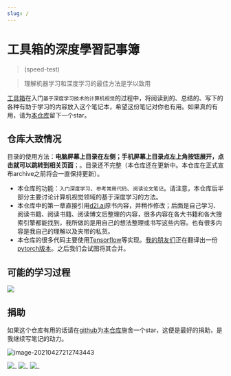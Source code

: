 ```yaml
---
slug: /
---
```


# 工具箱的深度學習記事簿

> (speed-test)

> 理解机器学习和深度学习的最佳方法是学以致用

[工具箱](https://github.com/visualDust)在入门`基于深度学习技术的计算机视觉`的过程中，将阅读到的、总结的、写下的各种有助于学习的内容放入这个笔记本，希望这份笔记对你也有用。如果真的有用，请为[本仓库](https://github.com/visualDust/ml.akasaki.space)留下一个star。

## 仓库大致情况

目录的使用方法：**电脑屏幕上目录在左侧；手机屏幕上目录点左上角按钮展开，点击就可以跳转到相关页面**；。目录还不完整（本仓库还在更新中。本仓库在正式宣布archive之前将会一直保持更新）。

- 本仓库的功能：`入门深度学习`、`参考常用代码`、`阅读论文笔记`。请注意，本仓库后半部分主要讨论计算机视觉领域的基于深度学习的方法。
- 本仓库中的第一章直接引用[d2l.ai](http://d2l.ai)原书内容，并稍作修改；后面是自己学习、阅读书籍、阅读书籍、阅读博文后整理的内容，很多内容在各大书籍和各大搜索引擎都能找到，我所做的是用自己的想法整理或书写这些内容。也有很多内容是我自己的理解以及夹带的私货。
- 本仓库的很多代码主要使用[Tensorflow](https://www.tensorflow.org/)等实现。[我的朋友们](https://github.com/PaperFormulaIV)正在翻译出一份[pytorch版本](https://ml.keter.top)。之后我们会试图将其合并。

## 可能的学习过程

![](./src/README/roadmap.svg)

## 捐助

如果这个仓库有用的话请在[github](https://github.com/visualDust/ml.akasaki.space)为[本仓库](https://github.com/visualDust/ml.akasaki.space)施舍一个star，这便是最好的捐助，是我继续写笔记的动力。

![image-20210427212743443](./src/README/image-20210427212743443.png)

![_](https://jwenjian-visitor-badge-5.glitch.me/badge?page_id=VisualDust.anything)
![_](https://img.shields.io/github/stars/VisualDust/talkischeap.svg?style=flat)
![_](https://img.shields.io/github/license/visualdust/talkischeap.svg?style=flat&label=license&message=notspecified)
